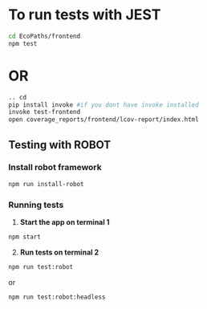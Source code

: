 # To run tests with JEST

   ```bash
   cd EcoPaths/frontend
   npm test
   ```

# OR
```bash
.. cd
pip install invoke #if you dont have invoke installed
invoke test-frontend
open coverage_reports/frontend/lcov-report/index.html
```


## Testing with ROBOT

### Install robot framework

```bash
npm run install-robot
```

### Running tests

1. **Start the app on terminal 1**
```bash
npm start
```

2. **Run tests on terminal 2**
```bash
npm run test:robot
```
or
```bash
npm run test:robot:headless
```